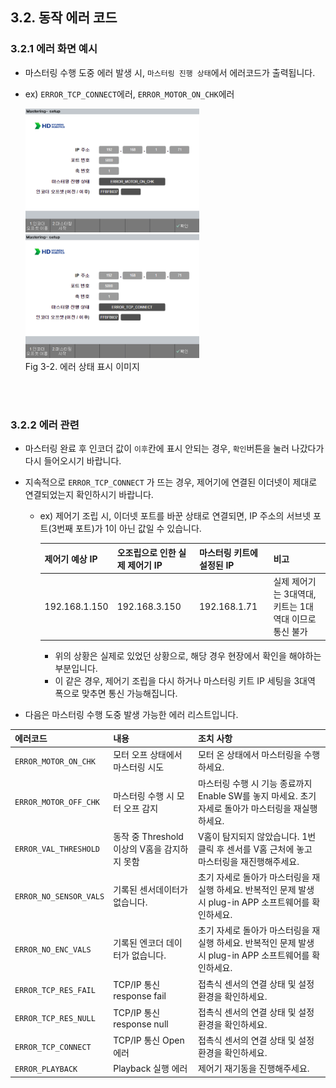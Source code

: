 ﻿## 3.2. 동작 에러 코드
### 3.2.1 에러 화면 예시
- 마스터링 수행 도중 에러 발생 시, `마스터링 진행 상태`에서 에러코드가 출력됩니다.
- ex) `ERROR_TCP_CONNECT`에러, `ERROR_MOTOR_ON_CHK`에러

    <div>
    <img src="../../_assets/15_err_motor_on_kor.PNG" style="max-height: 25vh; max-width: 29vw">
    <img src="../../_assets/16_err_tcp_connect_kor.PNG" style="max-height: 25vh; max-width: 29vw"><br>
    Fig 3-2. 에러 상태 표시 이미지 </div>

<br>
<br>

### 3.2.2 에러 관련
- 마스터링 완료 후 인코더 값이 `이후`칸에 표시 안되는 경우, `확인`버튼을 눌러 나갔다가 다시 들어오시기 바랍니다.  
- 지속적으로 `ERROR_TCP_CONNECT` 가 뜨는 경우, 제어기에 연결된 이더넷이 제대로 연결되었는지 확인하시기 바랍니다.  
    - ex) 제어기 조립 시, 이더넷 포트를 바꾼 상태로 연결되면, IP 주소의 서브넷 포트(3번째 포트)가 1이 아닌 값일 수 있습니다.
    
        |제어기 예상 IP|오조립으로 인한 실제 제어기 IP|마스터링 키트에 설정된 IP|비고|
        |:---|:---|:---|:---|
        |192.168.1.150|192.168.3.150|192.168.1.71|실제 제어기는 3대역대, 키트는 1대역대 이므로 통신 불가|
    
        - 위의 상황은 실제로 있었던 상황으로, 해당 경우 현장에서 확인을 해야하는 부분입니다.
        - 이 같은 경우, 제어기 조립을 다시 하거나 마스터링 키트 IP 세팅을 3대역 폭으로 맞추면 통신 가능해집니다.

- 다음은 마스터링 수행 도중 발생 가능한 에러 리스트입니다.  

|에러코드|내용|조치 사항|
|:---|:---|:---|
|`ERROR_MOTOR_ON_CHK`|모터 오프 상태에서 마스터링 시도|모터 온 상태에서 마스터링을 수행하세요.|
|`ERROR_MOTOR_OFF_CHK`|마스터링 수행 시 모터 오프 감지| 마스터링 수행 시 기능 종료까지 Enable SW를 놓지 마세요. 초기 자세로 돌아가 마스터링을 재실행 하세요.|
|`ERROR_VAL_THRESHOLD`|동작 중 Threshold 이상의 V홈을 감지하지 못함|V홈이 탐지되지 않았습니다. 1번 클릭 후 센서를 V홈 근처에 놓고 마스터링을 재진행해주세요.|
|`ERROR_NO_SENSOR_VALS`|기록된 센서데이터가 없습니다.|초기 자세로 돌아가 마스터링을 재실행 하세요. 반복적인 문제 발생시 plug-in APP 소프트웨어를 확인하세요.|
|`ERROR_NO_ENC_VALS`|기록된 엔코더 데이터가 없습니다.|초기 자세로 돌아가 마스터링을 재실행 하세요. 반복적인 문제 발생시 plug-in APP 소프트웨어를 확인하세요.|
|`ERROR_TCP_RES_FAIL`| TCP/IP 통신 response fail | 접촉식 센서의 연결 상태 및 설정 환경을 확인하세요. |
|`ERROR_TCP_RES_NULL`| TCP/IP 통신 response null | 접촉식 센서의 연결 상태 및 설정 환경을 확인하세요.|
|`ERROR_TCP_CONNECT` | TCP/IP 통신 Open 에러 | 접촉식 센서의 연결 상태 및 설정 환경을 확인하세요. |
|`ERROR_PLAYBACK` | Playback 실행 에러 | 제어기 재기동을 진행해주세요. |

